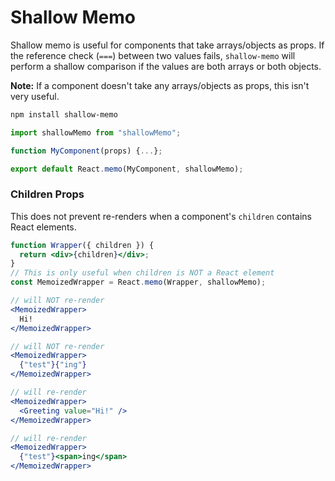 # Shallow Memo

Shallow memo is useful for components that take arrays/objects as props. If the reference check (`===`) between two values fails, `shallow-memo` will perform a shallow comparison if the values are both arrays or both objects.

**Note:** If a component doesn't take any arrays/objects as props, this isn't very useful.

```bash
npm install shallow-memo
```

```js
import shallowMemo from "shallowMemo";

function MyComponent(props) {...};

export default React.memo(MyComponent, shallowMemo);
```

### Children Props

This does not prevent re-renders when a component's `children` contains React elements.

```jsx
function Wrapper({ children }) {
  return <div>{children}</div>;
}
// This is only useful when children is NOT a React element
const MemoizedWrapper = React.memo(Wrapper, shallowMemo);

// will NOT re-render
<MemoizedWrapper>
  Hi!
</MemoizedWrapper>

// will NOT re-render
<MemoizedWrapper>
  {"test"}{"ing"}
</MemoizedWrapper>

// will re-render
<MemoizedWrapper>
  <Greeting value="Hi!" />
</MemoizedWrapper>

// will re-render
<MemoizedWrapper>
  {"test"}<span>ing</span>
</MemoizedWrapper>
```
